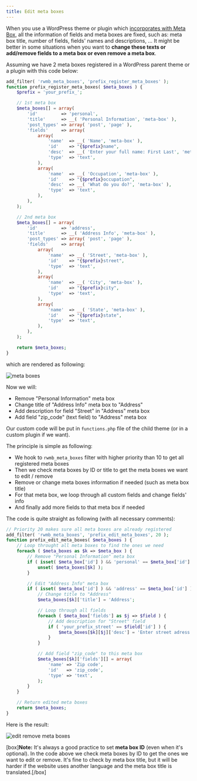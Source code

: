 ```yaml
---
title: Edit meta boxes
---
```


When you use a WordPress theme or plugin which [incorporates with Meta Box](/include-meta-box-plugin-themes/), all the information of fields and meta boxes are fixed, such as: meta box title, number of fields, fields' names and descriptions, ... It might be better in some situations when you want to **change these texts or add/remove fields to a meta box or even remove a meta box**.

Assuming we have 2 meta boxes registered in a WordPress parent theme or a plugin with this code below:

```php
add_filter( 'rwmb_meta_boxes', 'prefix_register_meta_boxes' );
function prefix_register_meta_boxes( $meta_boxes ) {
    $prefix = 'your_prefix_';

    // 1st meta box
    $meta_boxes[] = array(
        'id'         => 'personal',
        'title'      => __( 'Personal Information', 'meta-box' ),
        'post_types' => array( 'post', 'page' ),
        'fields'     => array(
            array(
                'name'  => __( 'Name', 'meta-box' ),
                'id'    => "{$prefix}name",
                'desc'  => __( 'Enter your full name: First Last', 'meta-box' ),
                'type'  => 'text',
            ),
            array(
                'name'  => __( 'Occupation', 'meta-box' ),
                'id'    => "{$prefix}occupation",
                'desc'  => __( 'What do you do?', 'meta-box' ),
                'type'  => 'text',
            ),
        ),
    );

    // 2nd meta box
    $meta_boxes[] = array(
        'id'         => 'address',
        'title'      => __( 'Address Info', 'meta-box' ),
        'post_types' => array( 'post', 'page' ),
        'fields'     => array(
            array(
                'name'  => __( 'Street', 'meta-box' ),
                'id'    => "{$prefix}street",
                'type'  => 'text',
            ),
            array(
                'name'  => __( 'City', 'meta-box' ),
                'id'    => "{$prefix}city",
                'type'  => 'text',
            ),
            array(
                'name'  => __( 'State', 'meta-box' ),
                'id'    => "{$prefix}state",
                'type'  => 'text',
            ),
        ),
    );

    return $meta_boxes;
}
```

which are rendered as following:

![meta boxes](https://i.imgur.com/VwDhVeD.png)

Now we will:

- Remove "Personal Information" meta box
- Change title of "Address Info" meta box to "Address"
- Add description for field "Street" in "Address" meta box
- Add field "zip_code" (text field) to "Address" meta box

Our custom code will be put in `functions.php` file of the child theme (or in a custom plugin if we want).

The principle is simple as following:

- We hook to `rwmb_meta_boxes` filter with higher priority than 10 to get all registered meta boxes
- Then we check meta boxes by ID or title to get the meta boxes we want to edit / remove
- Remove or change meta boxes information if needed (such as meta box title)
- For that meta box, we loop through all custom fields and change fields' info
- And finally add more fields to that meta box if needed

The code is quite straight as following (with all necessary comments):

```php
// Priority 20 makes sure all meta boxes are already registered
add_filter( 'rwmb_meta_boxes', 'prefix_edit_meta_boxes', 20 );
function prefix_edit_meta_boxes( $meta_boxes ) {
    // Loop throught all meta boxes to find the ones we need
    foreach ( $meta_boxes as $k => $meta_box ) {
        // Remove "Personal Information" meta box
        if ( isset( $meta_box['id'] ) && 'personal' == $meta_box['id'] ) {
            unset( $meta_boxes[$k] );
        }

        // Edit "Address Info" meta box
        if ( isset( $meta_box['id'] ) && 'address' == $meta_box['id'] ) {
            // Change title to "Address"
            $meta_boxes[$k]['title'] = 'Address';

            // Loop through all fields
            foreach ( $meta_box['fields'] as $j => $field ) {
                // Add description for "Street" field
                if ( 'your_prefix_street' == $field['id'] ) {
                    $meta_boxes[$k][$j]['desc'] = 'Enter street adress';
                }
            }

            // Add field "zip_code" to this meta box
            $meta_boxes[$k]['fields'][] = array(
                'name' => 'Zip code',
                'id'   => 'zip_code',
                'type' => 'text',
            );
        }
    }

    // Return edited meta boxes
    return $meta_boxes;
}
```

Here is the result:

![edit remove meta boxes](https://i.imgur.com/CxkIV6L.png)

[box]**Note:** It's always a good practice to set **meta box ID** (even when it's optional). In the code above we check meta boxes by ID to get the ones we want to edit or remove. It's fine to check by meta box title, but it will be harder if the website uses another language and the meta box title is translated.[/box]